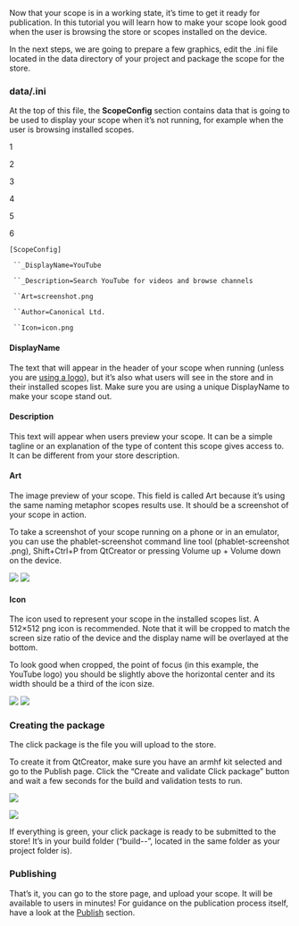 





Now that your scope is in a working state, it’s time to get it ready for
publication. In this tutorial you will learn how to make your scope look good
when the user is browsing the store or scopes installed on the device.

In the next steps, we are going to prepare a few graphics, edit the
<scope>.ini file located in the data directory of your project and package the
scope for the store.

### data/<scope>.ini

At the top of this file, the **ScopeConfig** section contains data that is
going to be used to display your scope when it’s not running, for example when
the user is browsing installed scopes.

1

2

3

4

5

6

`[ScopeConfig]`

` ``_DisplayName=YouTube`

` ``_Description=Search YouTube for videos and browse channels`

` ``Art=screenshot.png`

` ``Author=Canonical Ltd.`

` ``Icon=icon.png`

#### DisplayName

The text that will appear in the header of your scope when running (unless you
are [using a logo](/en/phone/scopes/guides/scopes-customization-branding/)),
but it’s also what users will see in the store and in their installed scopes
list. Make sure you are using a unique DisplayName to make your scope stand
out.

#### Description

This text will appear when users preview your scope. It can be a simple
tagline or an explanation of the type of content this scope gives access to.
It can be different from your store description.

#### Art

The image preview of your scope. This field is called Art because it’s using
the same naming metaphor scopes results use. It should be a screenshot of your
scope in action.

To take a screenshot of your scope running on a phone or in an emulator, you
can use the phablet-screenshot command line tool (phablet-screenshot
<filename>.png), Shift+Ctrl+P from QtCreator or pressing Volume up + Volume
down on the device.

![](/static/devportal_uploaded/602d58b6-31d2-4702-ab9a-9260ff351b15-cms_page_media/147/screenshot-166x300.jpg)
![](/static/devportal_uploaded/ca8f46d9-cbdf-4bfc-ab42-f0ef6a9f24b3-cms_page_media/147/scope_prev-180x300.png)

#### Icon

The icon used to represent your scope in the installed scopes list. A 512×512
png icon is recommended. Note that it will be cropped to match the screen size
ratio of the device and the display name will be overlayed at the bottom.

To look good when cropped, the point of focus (in this example, the YouTube
logo) you should be slightly above the horizontal center and its width should
be a third of the icon size.

![](/static/devportal_uploaded/6f70b338-8bfc-43da-8d8c-0c2f99c7c1e9-cms_page_media/147/yt-1-300x300.png) ![](/static/devportal_uploaded/733e8c76-1c9e-409c-bcf4-aeb005e40c43-cms_page_media/147/yt-2-300x300.png)

### Creating the package

The click package is the file you will upload to the store.

To create it from QtCreator, make sure you have an armhf kit selected and go
to the Publish page. Click the “Create and validate Click package” button and
wait a few seconds for the build and validation tests to run.

![](/static/devportal_uploaded/88e7beb0-b371-45a2-9322-044255d9d22b-cms_page_media/147/Screenshot-from-2014-11-26-1-700x223.png)

![](/static/devportal_uploaded/0f797ce9-16f3-426f-bcbc-0d92b0025018-cms_page_media/147/Screenshot-from-2014-11-26-2-700x223.png)

If everything is green, your click package is ready to be submitted to the
store! It’s in your build folder (“build-<kit name>-<project name>”, located
in the same folder as your project folder is).

### Publishing

That’s it, you can go to the store page, and upload your scope. It will be
available to users in minutes! For guidance on the publication process itself,
have a look at the [Publish](/en/publish/) section.





